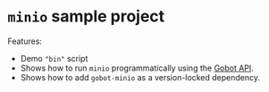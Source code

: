 # `minio` sample project

Features:

- Demo `"bin"` script
- Shows how to run `minio` programmatically using the [Gobot API](https://github.com/benallfree/gobot/tree/v1.0.0-alpha.15/docs/readme.md).
- Shows how to add `gobot-minio` as a version-locked dependency.
